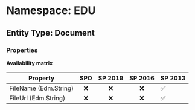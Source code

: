 # Namespace: EDU

## Entity Type: Document

### Properties

**Availability matrix**

Property | SPO | SP 2019 | SP 2016 | SP 2013
----------|:---:|:-------:|:-------:|:-------
FileName (Edm.String) | ❌ | ❌ | ❌ | ✅
FileUrl (Edm.String) | ❌ | ❌ | ❌ | ✅

